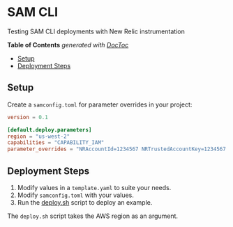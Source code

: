 # SAM CLI

Testing SAM CLI deployments with New Relic instrumentation

<!-- START doctoc generated TOC please keep comment here to allow auto update -->
<!-- DON'T EDIT THIS SECTION, INSTEAD RE-RUN doctoc TO UPDATE -->
**Table of Contents**  *generated with [DocToc](https://github.com/thlorenz/doctoc)*

- [Setup](#setup)
- [Deployment Steps](#deployment-steps)

<!-- END doctoc generated TOC please keep comment here to allow auto update -->

## Setup

Create a `samconfig.toml` for parameter overrides in your project:

```toml
version = 0.1

[default.deploy.parameters]
region = "us-west-2"
capabilities = "CAPABILITY_IAM"
parameter_overrides = "NRAccountId=1234567 NRTrustedAccountKey=1234567 LicenseKeyName=NEW_RELIC_LICENSE_KEY_SECRET_NAME"
```

## Deployment Steps

1. Modify values in a `template.yaml` to suite your needs.
1. Modify `samconfig.toml` with your values.
1. Run the [deploy.sh](./deploy.sh) script to deploy an example.

The `deploy.sh` script takes the AWS region as an argument.
